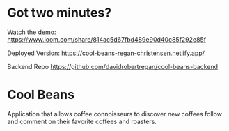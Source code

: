# Got two minutes? 
Watch the demo: 
https://www.loom.com/share/814ac5d67fbd489e90d40c85f292e85f

Deployed Version: 
https://cool-beans-regan-christensen.netlify.app/

Backend Repo
https://github.com/davidrobertregan/cool-beans-backend

# Cool Beans
Application that allows coffee connoisseurs to discover new coffees  follow and comment on their favorite coffees and roasters. 
